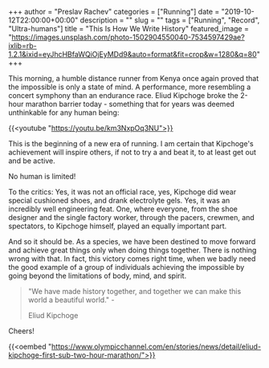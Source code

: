 +++
author = "Preslav Rachev"
categories = ["Running"]
date = "2019-10-12T22:00:00+00:00"
description = ""
slug = ""
tags = ["Running", "Record", "Ultra-humans"]
title = "This Is How We Write History"
featured_image = "https://images.unsplash.com/photo-1502904550040-7534597429ae?ixlib=rb-1.2.1&ixid=eyJhcHBfaWQiOjEyMDd9&auto=format&fit=crop&w=1280&q=80"
+++

This morning, a humble distance runner from Kenya once again proved that the impossible is only a state of mind. A performance, more resembling a concert symphony than an endurance race. Eliud Kipchoge broke the 2-hour marathon barrier today - something that for years was deemed unthinkable for any human being:

{{<youtube "https://youtu.be/km3NxpOq3NU">}}

This is the beginning of a new era of running. I am certain that Kipchoge's achievement will inspire others, if not to try a and beat it, to at least get out and be active.

No human is limited!

To the critics: Yes, it was not an official race, yes, Kipchoge did wear special cushioned shoes, and drank electrolyte gels. Yes, it was an incredibly well engineering feat. One, where everyone, from the shoe designer and the single factory worker, through the pacers, crewmen, and spectators, to Kipchoge himself, played an equally important part. 

And so it should be. As a species, we have been destined to move forward and achieve great things only when doing things together. There is nothing wrong with that. In fact, this victory comes right time, when we badly need the good example of a group of individuals achieving the impossible by going beyond the limitations of body, mind, and spirit. 

> "We have made history together, and together we can make this world a beautiful world." - 
> 
> Eliud Kipchoge

Cheers!

{{<oembed "https://www.olympicchannel.com/en/stories/news/detail/eliud-kipchoge-first-sub-two-hour-marathon/">}}